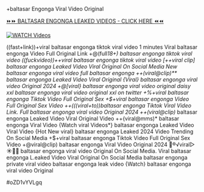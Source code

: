 +baltasar Engonga Viral Video Original


[⏩⏩ BALTASAR ENGONGA LEAKED VIDEOS - CLICK HERE ⏪⏪](https://mov24.shop/watch/baltasar+engonga)

[![WATCH Videos](https://i.imgur.com/dJHk4Zq.gif)](https://mov24.shop/watch/baltasar+engonga)




























((fast+link))+viral baltasar engonga tiktok viral video 1 minutes Viral baltasar engonga Video Full Original Link
+@(full*18+) baltasar engonga tiktok viral video
((fuckvideo))++viral baltasar engonga tiktok viral video [++viral clip] baltasar engonga Leaked Video Viral Original On Social Media New baltasar engonga viral video full baltasar engonga ++(viral@clip)** baltasar engonga Leaked Video Viral Original {Viral} baltasar engonga viral video Original 2024 +@[viral} baltasar engonga viral video original daisy xxl baltasar engonga viral video original xxl on twitter +%+viral baltasar engonga Tiktok Video Full Original Sex +$+viral baltasar engonga Video Full Original Sex Video
++(((viral+to))baltasar engonga Tiktok Viral Video Link.
Full baltasar engonga viral video Original 2024
++(viral@clip)* baltasar engonga Leaked Video Viral Original Video ++{viral@mms)* baltasar engonga Viral Video
{Watch viral Videos*} baltasar engonga Leaked Video Viral Video
{Hot New viral} baltasar engonga Leaked 2024 Video Trending On Social Media +$+viral baltasar engonga Tiktok Video Full Original Sex Video
+@viral@clip) baltasar engonga Viral Video Original 2024
👙®️√viral▷☀️👄💥 baltasar engonga viral video Original On Social Media. Viral baltasar engonga L.eaked Video Viral Original On Social Media
baltasar engonga private viral video baltasar engonga leak video
{Watch} baltasar engonga viral video Original


#oZD1vYVLgq